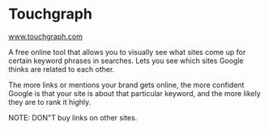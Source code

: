 # Touchgraph

www.touchgraph.com

A free online tool that allows you to visually see what sites come up for certain keyword phrases in searches. Lets you see which sites Google thinks are related to each other.

The more links or mentions your brand gets online, the more confident Google is that your site is about that particular keyword, and the more likely they are to rank it highly.

NOTE: DON"T buy links on other sites.